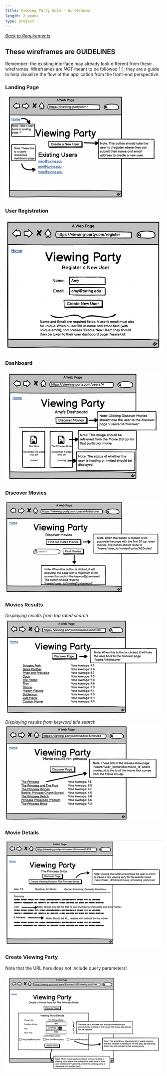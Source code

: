 ```yaml
---
title: Viewing Party Solo - Wireframes
length: 2 weeks
type: project
---
```


*[Back to Requirements](./requirements)*

## These wireframes are GUIDELINES

Remember: the existing interface may already look different from these wireframes. Wireframes are *NOT* meant to be followed 1:1; they are a guide to help visualize the flow of the application from the front-end perspective. 

### Landing Page

![landing wireframe](./assets/vpl_landing.png)

### User Registration 

![registration wireframe](./assets/vpl_registration.png)

### Dashboard

![dashboard wireframe](./assets/vpl_dashboard.png)

### Discover Movies

![discover wireframe](./assets/vpl_discover.png)

### Movies Results
_Displaying results from top rated search_
![top rated results wireframe](./assets/vpl_movie_top40_index.png)

_Displaying results from keyword title search_
![movie title results wireframe](./assets/vpl_movie_search_index.png)

### Movie Details

![movie details wireframe](./assets/vpl_movie_show.png)

### Create Viewing Party

Note that the URL here does not include query parameters!

![create viewing party wireframe](./assets/vpl_new_viewing_party.png)
